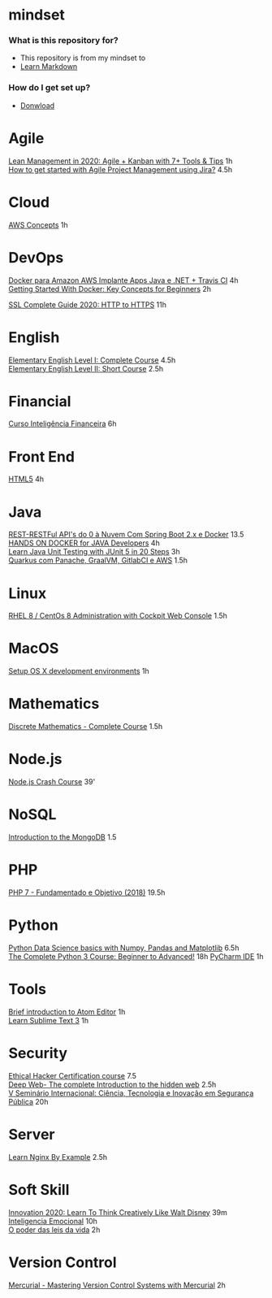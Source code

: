 # mindset

### What is this repository for? ###
* This repository is from my mindset to   
* [Learn Markdown](https://bitbucket.org/tutorials/markdowndemo)  

### How do I get set up? ###
* [Donwload](http://freemind.sourceforge.net/wiki/index.php/Download)  

# Agile
[Lean Management in 2020: Agile + Kanban with 7+ Tools & Tips](https://www.udemy.com/certificate/UC-7cc08576-11f2-436c-b0a5-f6d3da7972d1/?utm_source=sendgrid.com&utm_medium=email&utm_campaign=email) 1h   
[How to get started with Agile Project Management using Jira?](https://www.udemy.com/certificate/UC-UKVQSAA0/) 4.5h   

# Cloud
[AWS Concepts](https://www.udemy.com/certificate/UC-7CR36WMZ/?utm_campaign=email&utm_source=sendgrid.com&utm_medium=email) 1h  

# DevOps
[Docker para Amazon AWS Implante Apps Java e .NET + Travis CI](https://www.udemy.com/certificate/UC-DRUAOFNB/?utm_campaign=email&utm_source=sendgrid.com&utm_medium=email) 4h   
[Getting Started With Docker: Key Concepts for Beginners](https://www.udemy.com/certificate/UC-BNRLIJFB/?utm_campaign=email&utm_source=sendgrid.com&utm_medium=email) 2h  

[SSL Complete Guide 2020: HTTP to HTTPS](https://www.udemy.com/certificate/UC-bf5cb983-0ccb-422b-9a47-b17bcdde121a) 11h   

# English
[Elementary English Level I: Complete Course](https://www.udemy.com/certificate/UC-1c3a338d-f23f-4bb0-b234-3008e4229ef9/?utm_medium=email&utm_campaign=email&utm_source=sendgrid.com) 4.5h  
[Elementary English Level II: Short Course](https://www.udemy.com/certificate/UC-506dd38e-9d79-4a0c-85de-6cf2ca974149/) 2.5h      

# Financial
[Curso Inteligência Financeira](https://drive.conqueronline.com.br/Certificados/Intelig%C3%AAncia%20Financeira/1594293549453-5366a42f-fcbc-4693-8c92-d40325d51ba4.pdf) 6h   

# Front End
[HTML5](https://www.udemy.com/certificate/UC-33HY8RLS/?utm_campaign=email&utm_source=sendgrid.com&utm_medium=email) 4h  

# Java
[REST-RESTFul API's do 0 à Nuvem Com Spring Boot 2.x e Docker](https://www.udemy.com/certificate/UC-N0M5X87E/?utm_campaign=email&utm_source=sendgrid.com&utm_medium=email) 13.5   
[HANDS ON DOCKER for JAVA Developers](https://www.udemy.com/certificate/UC-G3NLCGL5/?utm_campaign=email&utm_source=sendgrid.com&utm_medium=email) 4h   
[Learn Java Unit Testing with JUnit 5 in 20 Steps](https://www.udemy.com/certificate/UC-YA8AOA5T/?utm_campaign=email&utm_source=sendgrid.com&utm_medium=email) 3h  
[Quarkus com Panache, GraalVM, GitlabCI e AWS](https://www.udemy.com/certificate/UC-77b21d13-aeae-409d-a90c-209ff0db10ac/)  1.5h  

# Linux
[RHEL 8 / CentOs 8 Administration with Cockpit Web Console](https://www.udemy.com/certificate/UC-c450430b-b5b6-404a-a681-310921719603/?utm_source=sendgrid.com&utm_medium=email&utm_campaign=email) 1.5h   

# MacOS  
[Setup OS X development environments](https://www.udemy.com/certificate/UC-UBFQK7K3/?utm_campaign=email&utm_source=sendgrid.com&utm_medium=email) 1h  

# Mathematics
[Discrete Mathematics - Complete Course](https://www.udemy.com/certificate/UC-TPB699U5/?utm_campaign=email&utm_source=sendgrid.com&utm_medium=email) 1.5h  

# Node.js
[Node.js Crash Course](https://www.udemy.com/certificate/UC-ceac2d37-f351-4d75-8463-a6159fdb58d4/) 39'    

# NoSQL   
[Introduction to the MongoDB](https://www.udemy.com/certificate/UC-GTITIVRZ/) 1.5   

# PHP 
[PHP 7 - Fundamentado e Objetivo (2018)](https://www.udemy.com/certificate/UC-LGYB5M8G/?utm_campaign=email&utm_source=sendgrid.com&utm_medium=email) 19.5h  

# Python   
[Python Data Science basics with Numpy, Pandas and Matplotlib](https://www.udemy.com/certificate/UC-86c4f940-6e64-4da4-aef3-d65436d3bf86/) 6.5h    
[The Complete Python 3 Course: Beginner to Advanced!](https://www.udemy.com/certificate/UC-679MS6P9/?utm_campaign=email&utm_source=sendgrid.com&utm_medium=email) 18h 
[PyCharm IDE](https://www.udemy.com/certificate/UC-d45093e2-8fca-462c-8c39-2d07b57e6eae/) 1h   

# Tools  
[Brief introduction to Atom Editor](https://www.udemy.com/certificate/UC-IIZL33UK/) 1h    
[Learn Sublime Text 3](https://www.udemy.com/certificate/UC-6c88154d-03b3-4d0e-851e-e7782f2aca0f/?utm_medium=email&utm_campaign=email&utm_source=sendgrid.com) 1h   

# Security
[Ethical Hacker Certification course](https://www.udemy.com/certificate/UC-5TAXNVAD/?utm_campaign=email&utm_source=sendgrid.com&utm_medium=email) 7.5  
[Deep Web- The complete Introduction to the hidden web](https://www.udemy.com/certificate/UC-9923a37b-e05f-422b-bf2c-df6bd10fe800/) 2.5h  
[V Seminário Internacional: Ciência, Tecnologia e Inovação em Segurança Pública](http://swift.setic.ufsc.br/v1/AUTH_autenticidadeprod/auth-1535563326/f5a8bad339a94e6c0107625a61e3c0f232882e25.pdf) 20h    

# Server
[Learn Nginx By Example](https://www.udemy.com/certificate/UC-266DLLC5/) 2.5h  

# Soft Skill
[Innovation 2020: Learn To Think Creatively Like Walt Disney](https://www.udemy.com/certificate/UC-359R792D/) 39m   
[Inteligencia Emocional](https://edools-3-production.s3.amazonaws.com/org-14781/school-15779/certificates/enrollment-3635390/course-33096.pdf) 10h    
[O poder das leis da vida](https://www.udemy.com/certificate/UC-LG824E2P/?utm_medium=email&utm_campaign=email&utm_source=sendgrid.com) 2h  

# Version Control
[Mercurial - Mastering Version Control Systems with Mercurial](https://www.udemy.com/certificate/UC-MS571RL5/) 2h    

